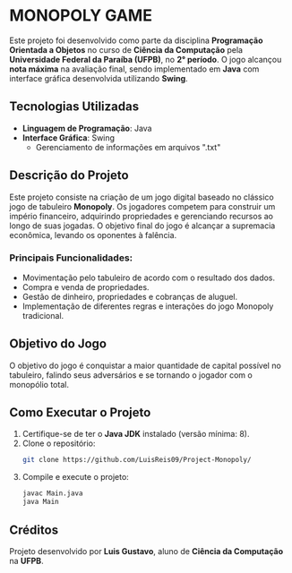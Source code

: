 # MONOPOLY GAME
Este projeto foi desenvolvido como parte da disciplina **Programação Orientada a Objetos** no curso de **Ciência da Computação** pela **Universidade Federal da Paraíba (UFPB)**, no **2° período**. O jogo alcançou **nota máxima** na avaliação final, sendo implementado em **Java** com interface gráfica desenvolvida utilizando **Swing**.

## Tecnologias Utilizadas
- **Linguagem de Programação**: Java
- **Interface Gráfica**: Swing
  + Gerenciamento de informações em arquivos ".txt"

## Descrição do Projeto
Este projeto consiste na criação de um jogo digital baseado no clássico jogo de tabuleiro **Monopoly**. Os jogadores competem para construir um império financeiro, adquirindo propriedades e gerenciando recursos ao longo de suas jogadas. O objetivo final do jogo é alcançar a supremacia econômica, levando os oponentes à falência.

### Principais Funcionalidades:
- Movimentação pelo tabuleiro de acordo com o resultado dos dados.
- Compra e venda de propriedades.
- Gestão de dinheiro, propriedades e cobranças de aluguel.
- Implementação de diferentes regras e interações do jogo Monopoly tradicional.
  
## Objetivo do Jogo
O objetivo do jogo é conquistar a maior quantidade de capital possível no tabuleiro, falindo seus adversários e se tornando o jogador com o monopólio total.

## Como Executar o Projeto
1. Certifique-se de ter o **Java JDK** instalado (versão mínima: 8).
2. Clone o repositório:
   ```bash
   git clone https://github.com/LuisReis09/Project-Monopoly/
   ```
3. Compile e execute o projeto:
   ```bash
   javac Main.java
   java Main
   ```

## Créditos
Projeto desenvolvido por **Luis Gustavo**, aluno de **Ciência da Computação** na **UFPB**.
